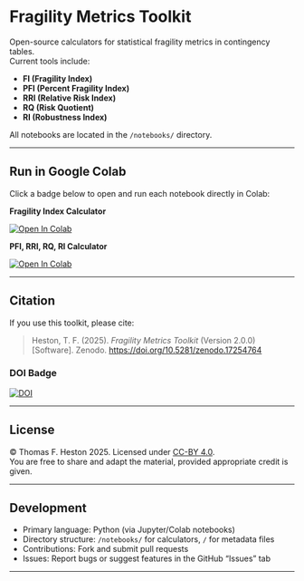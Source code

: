 # Fragility Metrics Toolkit

Open-source calculators for statistical fragility metrics in contingency tables.  
Current tools include:

- **FI (Fragility Index)**
- **PFI (Percent Fragility Index)**
- **RRI (Relative Risk Index)**
- **RQ (Risk Quotient)**
- **RI (Robustness Index)**

All notebooks are located in the `/notebooks/` directory.

---

## Run in Google Colab

Click a badge below to open and run each notebook directly in Colab:

**Fragility Index Calculator**

[![Open In Colab](https://colab.research.google.com/assets/colab-badge.svg)](https://colab.research.google.com/github/tomheston/fragility-metrics/blob/main/notebooks/Fragility_Index_calculator.ipynb)

**PFI, RRI, RQ, RI Calculator**

[![Open In Colab](https://colab.research.google.com/assets/colab-badge.svg)](https://colab.research.google.com/github/tomheston/fragility-metrics/blob/main/notebooks/PFI_RRI_RQ_RI_calculator.ipynb)

---

## Citation

If you use this toolkit, please cite:

> Heston, T. F. (2025). *Fragility Metrics Toolkit* (Version 2.0.0) [Software]. Zenodo. https://doi.org/10.5281/zenodo.17254764

### DOI Badge

[![DOI](https://zenodo.org/badge/DOI/10.5281/zenodo.17254763.svg)](https://doi.org/10.5281/zenodo.17254763)

---

## License

© Thomas F. Heston 2025. Licensed under [CC-BY 4.0](https://creativecommons.org/licenses/by/4.0/).  
You are free to share and adapt the material, provided appropriate credit is given.

---

## Development

- Primary language: Python (via Jupyter/Colab notebooks)  
- Directory structure: `/notebooks/` for calculators, `/` for metadata files  
- Contributions: Fork and submit pull requests  
- Issues: Report bugs or suggest features in the GitHub “Issues” tab

---
